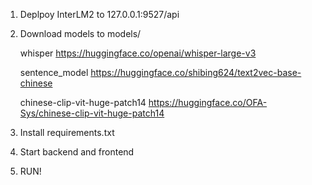 1. Deplpoy InterLM2 to 127.0.0.1:9527/api

2. Download models to models/

   whisper https://huggingface.co/openai/whisper-large-v3

   sentence_model https://huggingface.co/shibing624/text2vec-base-chinese

   chinese-clip-vit-huge-patch14 https://huggingface.co/OFA-Sys/chinese-clip-vit-huge-patch14

4. Install requirements.txt

5. Start backend and frontend

6. RUN!
